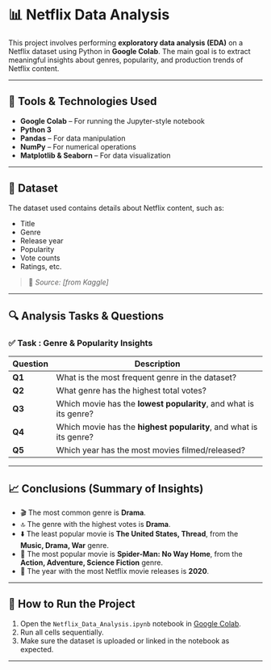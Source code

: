 # 📊 Netflix Data Analysis 

This project involves performing **exploratory data analysis (EDA)** on a Netflix dataset using Python in **Google Colab**. The main goal is to extract meaningful insights about genres, popularity, and production trends of Netflix content.

---

## 🧰 Tools & Technologies Used

- **Google Colab** – For running the Jupyter-style notebook
- **Python 3**
- **Pandas** – For data manipulation
- **NumPy** – For numerical operations
- **Matplotlib & Seaborn** – For data visualization

---

## 📁 Dataset

The dataset used contains details about Netflix content, such as:

- Title
- Genre
- Release year
- Popularity
- Vote counts
- Ratings, etc.

> 📌 *Source: [from Kaggle]*

---

## 🔍 Analysis Tasks & Questions

### ✅ Task : Genre & Popularity Insights

| **Question** | **Description**                                                    |
| ------------ | ------------------------------------------------------------------ |
| **Q1**       | What is the most frequent genre in the dataset?                    |
| **Q2**       | What genre has the highest total votes?                            |
| **Q3**       | Which movie has the **lowest popularity**, and what is its genre?  |
| **Q4**       | Which movie has the **highest popularity**, and what is its genre? |
| **Q5**       | Which year has the most movies filmed/released?                    |

---

## 📈 Conclusions (Summary of Insights)

- 🎬 The most common genre is **Drama**.
- 🔝 The genre with the highest votes is **Drama**.
- ⬇️ The least popular movie is **The United States, Thread**, from the **Music, Drama, War** genre.
- 🌟 The most popular movie is **Spider-Man: No Way Home**, from the **Action, Adventure, Science Fiction** genre.
- 📅 The year with the most Netflix movie releases is **2020**.

---

## 📓 How to Run the Project

1. Open the `Netflix_Data_Analysis.ipynb` notebook in [Google Colab](https://colab.research.google.com).
2. Run all cells sequentially.
3. Make sure the dataset is uploaded or linked in the notebook as expected.

---

